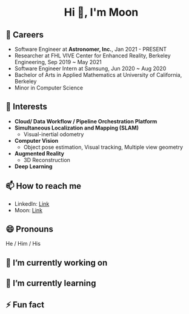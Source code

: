 <h1 align="center">Hi 👋, I'm Moon</h1>

## 🔭 Careers
- Software Engineer at **Astronomer, Inc.**, Jan 2021 - PRESENT
- Researcher at FHL VIVE Center for Enhanced Reality, Berkeley Engineering, Sep 2019 ~ May 2021
- Software Engineer Intern at Samsung, Jun 2020 ~ Aug 2020
- Bachelor of Arts in Applied Mathematics at University of California, Berkeley
- Minor in Computer Science
 
## 🌱 Interests
- **Cloud/ Data Workflow / Pipeline Orchestration Platform**
- **Simultaneous Localization and Mapping (SLAM)**
  - Visual-inertial odometry
- **Computer Vision**
  - Object pose estimation, Visual tracking, Multiple view geometry
- **Augmented Reality**
  - 3D Reconstruction
- **Deep Learning**

## 📫 How to reach me
- LinkedIn: [Link](https://www.linkedin.com/in/moonwonlee/)
- Moon: [Link](https://www.codexmoon.com/)

## 😄 Pronouns
He / Him / His

## 🔭 I’m currently working on
## 🌱 I’m currently learning
## ⚡ Fun fact
